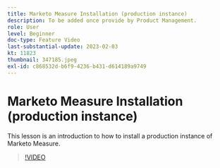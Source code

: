 ```yaml
---
title: Marketo Measure Installation (production instance)
description: To be added once provide by Product Management.
role: User
level: Beginner
doc-type: Feature Video
last-substantial-update: 2023-02-03
kt: 11823
thumbnail: 347185.jpeg
exl-id: c868532d-b6f9-4236-b431-d614189a9749
---
```

# Marketo Measure Installation (production instance)

This lesson is an introduction to how to install a production instance of Marketo Measure.

>[!VIDEO](https://video.tv.adobe.com/v/347185/?quality=12&learn=on)
